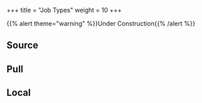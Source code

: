 +++
title = "Job Types"
weight = 10
+++

{{% alert theme="warning" %}}Under Construction{{% /alert %}}

## Source

## Pull

## Local